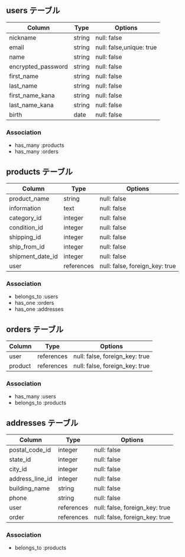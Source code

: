 ## users テーブル
| Column             | Type   | Options                 |
| ------------------ | ------ | ------------------------|
| nickname           | string | null: false             |
| email              | string | null: false,unique: true|
| name               | string | null: false             |
| encrypted_password | string | null: false             |
| first_name         | string | null: false             |
| last_name          | string | null: false             |
| first_name_kana    | string | null: false             |
| last_name_kana     | string | null: false             |
| birth              | date   | null: false             |

### Association

* has_many :products
* has_many :orders

## products テーブル
| Column             | Type      | Options                         |
| ------------------ | --------- | --------------------------------|
| product_name       | string    | null: false                     |
| information        | text      | null: false                     | 
| category_id        | integer   | null: false                     |  
| condition_id       | integer   | null: false                     |
| shipping_id        | integer   | null: false                     | 
| ship_from_id       | integer   | null: false                     | 
| shipment_date_id   | integer   | null: false                     |  
| user               | references| null: false, foreign_key: true  |

### Association

* belongs_to :users
* has_one :orders
* has_one :addresses

## orders テーブル
| Column             | Type       | Options                         |
| ------------------ | -----------| --------------------------------|
| user               | references | null: false, foreign_key: true  |
| product            | references | null: false, foreign_key: true  |

### Association

* has_many :users
* belongs_to :products

## addresses テーブル
| Column             | Type      | Options                         |
| ------------------ | --------- | --------------------------------|
| postal_code_id     | integer   | null: false                     |
| state_id           | integer   | null: false                     | 
| city_id            | integer   | null: false                     |  
| address_line_id    | integer   | null: false                     |
| building_name      | string    | null: false                     |
| phone              | string    | null: false                     | 
| user               | references| null: false, foreign_key: true  |
| order              | references| null: false, foreign_key: true  |

### Association

* belongs_to :products